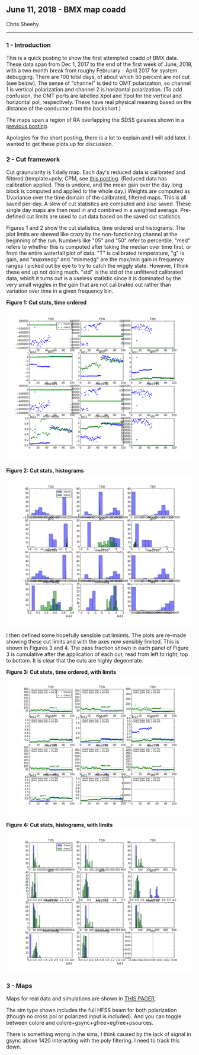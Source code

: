 ## June 11, 2018 - BMX map coadd

Chris Sheehy
<hr>

### 1 - Introduction

This is a quick posting to show the first attempted coadd of BMX data. These
data span from Dec 1, 2017 to the end of the first week of June, 2018, with a
two month break from roughy Februrary - April 2017 for system debugging. There
are 100 total days, of about which 50 percent are not cut (see below). The sense
of "channel" is tied to OMT polarization, so channel 1 is vertical polarization
and channel 2 is horizontal polarization. (To add confusion, the OMT ports are
labelled Xpol and Ypol for the vertical and horizontal pol, respectively. These
have real physical meaning based on the distance of the conductor from the
backshort.)

The maps span a region of RA overlapping the SDSS galaxies shown in a
[previous posting](../20180102_SDSS_galaxies/index.md).


Apologies for the short posting, there is a lot to explain and I will add
later. I wanted to get these plots up for discussion.

### 2 - Cut framework

Cut graunularity is 1 daily map. Each day's reduced data is calibrated and filtered (template+poly, CPM,
see [this posting](../20180410_cpm/index.md). (Reduced data has calibration
applied. This is undone, and the mean gain over the day long block is computed
and applied to the whole day.) Weights are computed as 1/variance over the time domain of
the calibrated, filtered maps. This is all saved per-day. A slew of cut statistics are
computed and also saved. These single day maps are then read in and
combined in a weighted average. Pre-defined cut limits are used to cut data
based on the saved cut statistics.

Figures 1 and 2 show the cut statistics, time ordered and histograms. The plot
limits are skewed like crazy by the non-functioning channel at the beginning of
the run. Numbers like "05" and "50" refer to percentile. "med" refers to whether
this is computed after taking the median over time first, or from the entire
waterfall plot of data. "T" is calibrated temperature, "g" is gain, and
"maxmedg" and "minmedg" are the max/min gain in frequency ranges I picked out by
eye to try to catch the wiggly state. However, I think these end up not doing
much. "std" is the std of the unfiltered calibrated data, which it turns out is
a useless statistic since it is dominated by the very small wiggles in the gain
that are not calibrated out rather than variation over time in a given frequency
bin. 

**Figure 1: Cut stats, time ordered**
![](cuts_noclim_fig1.png)

**Figure 2: Cut stats, histograms**
![](cuts_noclim_fig2.png)

I then defined some hopefully sensible cut limimts. The plots are re-made
showing these cut limits and with the axes now sensibly limited. This is shown
in Figures 3 and 4. The pass fraction shown in each panel of Figure 3 is
cumulative after the application of each cut, read from left to right, top to
bottom. It is clear that the cuts are highly degenerate.

**Figure 3: Cut stats, time ordered, with limits**
![](cuts_withclim_fig1.png)

**Figure 4: Cut stats, histograms, with limits**
![](cuts_withclim_fig2.png)




### 3 - Maps

Maps for real data and simulations are shown in [THIS
PAGER](http://www.cosmo.bnl.gov/www/bmx/mapplots/20180611/).

The sim type shown includes the full HFSS beam for both polarization (though no
cross pol or polarized input is included). And you can toggle between colore and
colore+gsync+gfree+egfree+psources.

There is something wrong in the sims, I think caused by the lack of signal in
gsync above 1420 interacting with the poly filtering. I need to track this
down. 



